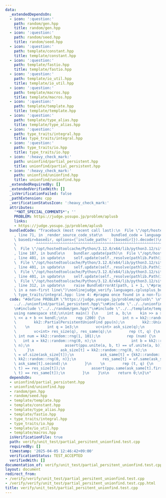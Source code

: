 ```yaml
---
data:
  _extendedDependsOn:
  - icon: ':question:'
    path: random/gen.hpp
    title: random/gen.hpp
  - icon: ':question:'
    path: random/seed.hpp
    title: random/seed.hpp
  - icon: ':question:'
    path: template/constant.hpp
    title: template/constant.hpp
  - icon: ':question:'
    path: template/fastio.hpp
    title: template/fastio.hpp
  - icon: ':question:'
    path: template/io_util.hpp
    title: template/io_util.hpp
  - icon: ':question:'
    path: template/macros.hpp
    title: template/macros.hpp
  - icon: ':question:'
    path: template/template.hpp
    title: template/template.hpp
  - icon: ':question:'
    path: template/type_alias.hpp
    title: template/type_alias.hpp
  - icon: ':question:'
    path: type_traits/integral.hpp
    title: type_traits/integral.hpp
  - icon: ':question:'
    path: type_traits/io.hpp
    title: type_traits/io.hpp
  - icon: ':heavy_check_mark:'
    path: unionfind/partial_persistent.hpp
    title: unionfind/partial_persistent.hpp
  - icon: ':heavy_check_mark:'
    path: unionfind/unionfind.hpp
    title: unionfind/unionfind.hpp
  _extendedRequiredBy: []
  _extendedVerifiedWith: []
  _isVerificationFailed: false
  _pathExtension: cpp
  _verificationStatusIcon: ':heavy_check_mark:'
  attributes:
    '*NOT_SPECIAL_COMMENTS*': ''
    PROBLEM: https://judge.yosupo.jp/problem/aplusb
    links:
    - https://judge.yosupo.jp/problem/aplusb
  bundledCode: "Traceback (most recent call last):\n  File \"/opt/hostedtoolcache/Python/3.12.0/x64/lib/python3.12/site-packages/onlinejudge_verify/documentation/build.py\"\
    , line 71, in _render_source_code_stat\n    bundled_code = language.bundle(stat.path,\
    \ basedir=basedir, options={'include_paths': [basedir]}).decode()\n          \
    \         ^^^^^^^^^^^^^^^^^^^^^^^^^^^^^^^^^^^^^^^^^^^^^^^^^^^^^^^^^^^^^^^^^^^^^^^^^^^^^^^^^\n\
    \  File \"/opt/hostedtoolcache/Python/3.12.0/x64/lib/python3.12/site-packages/onlinejudge_verify/languages/cplusplus.py\"\
    , line 187, in bundle\n    bundler.update(path)\n  File \"/opt/hostedtoolcache/Python/3.12.0/x64/lib/python3.12/site-packages/onlinejudge_verify/languages/cplusplus_bundle.py\"\
    , line 401, in update\n    self.update(self._resolve(pathlib.Path(included), included_from=path))\n\
    \  File \"/opt/hostedtoolcache/Python/3.12.0/x64/lib/python3.12/site-packages/onlinejudge_verify/languages/cplusplus_bundle.py\"\
    , line 401, in update\n    self.update(self._resolve(pathlib.Path(included), included_from=path))\n\
    \  File \"/opt/hostedtoolcache/Python/3.12.0/x64/lib/python3.12/site-packages/onlinejudge_verify/languages/cplusplus_bundle.py\"\
    , line 401, in update\n    self.update(self._resolve(pathlib.Path(included), included_from=path))\n\
    \  File \"/opt/hostedtoolcache/Python/3.12.0/x64/lib/python3.12/site-packages/onlinejudge_verify/languages/cplusplus_bundle.py\"\
    , line 312, in update\n    raise BundleErrorAt(path, i + 1, \"#pragma once found\
    \ in a non-first line\")\nonlinejudge_verify.languages.cplusplus_bundle.BundleErrorAt:\
    \ type_traits/integral.hpp: line 4: #pragma once found in a non-first line\n"
  code: "#define PROBLEM \"https://judge.yosupo.jp/problem/aplusb\" \n\n#include \"\
    ../../unionfind/partial_persistent.hpp\"\n#include \"../../unionfind/unionfind.hpp\"\
    \n#include \"../../random/gen.hpp\"\n#include \"../../template/template.hpp\"\n\
    using namespace std;\n\nint main() {\n    int a, b;\n    kin >> a >> b;\n    kout\
    \ << a + b << kendl;\n\n    rep (200) {\n        int n = kk2::random::rng(1, 1e4);\n\
    \        kk2::PartialPersistentUnionFind ppu(n);\n        kk2::UnionFind uf(n);\n\
    \    \n        int q = 1e3;\n        vc<int> ask_size(q);\n        vc<pi> ask_same(q);\n\
    \        vc<int> res_size(q), res_same(q);\n        rep (t, q) {\n           \
    \ int num = kk2::random::rng(1, 101);\n            rep (num) {\n             \
    \   int a = kk2::random::rng(0, n);\n                int b = kk2::random::rng(0,\
    \ n);\n                assert(ppu.unite(a, b, t) == uf.unite(a, b));\n       \
    \     }\n            ask_size[t] = kk2::random::rng(0, n);\n            res_size[t]\
    \ = uf.size(ask_size[t]);\n            ask_same[t] = {kk2::random::rng(0, n),\
    \ kk2::random::rng(0, n)};\n            res_same[t] = uf.same(ask_same[t].first,\
    \ ask_same[t].second);\n        }\n    \n        rep (t, q) {\n            assert(ppu.size(ask_size[t],\
    \ t) == res_size[t]);\n            assert(ppu.same(ask_same[t].first, ask_same[t].second,\
    \ t) == res_same[t]);\n        }\n    }\n\n    return 0;\n}\n"
  dependsOn:
  - unionfind/partial_persistent.hpp
  - unionfind/unionfind.hpp
  - random/gen.hpp
  - random/seed.hpp
  - template/template.hpp
  - template/constant.hpp
  - template/type_alias.hpp
  - template/fastio.hpp
  - type_traits/integral.hpp
  - type_traits/io.hpp
  - template/io_util.hpp
  - template/macros.hpp
  isVerificationFile: true
  path: verify/unit_test/partial_persitent_unionfind.test.cpp
  requiredBy: []
  timestamp: '2025-04-05 12:46:42+09:00'
  verificationStatus: TEST_ACCEPTED
  verifiedWith: []
documentation_of: verify/unit_test/partial_persitent_unionfind.test.cpp
layout: document
redirect_from:
- /verify/verify/unit_test/partial_persitent_unionfind.test.cpp
- /verify/verify/unit_test/partial_persitent_unionfind.test.cpp.html
title: verify/unit_test/partial_persitent_unionfind.test.cpp
---
```

